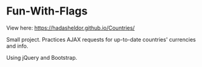 # Fun-With-Flags

View here: https://hadasheldor.github.io/Countries/

Small project. Practices AJAX requests for up-to-date countries' currencies and info. 

Using jQuery and Bootstrap.
